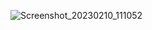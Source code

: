 
![Screenshot_20230210_111052](https://user-images.githubusercontent.com/114716398/218010425-e2b41c1e-42eb-44b4-91f2-05bb8c1460b3.png)
